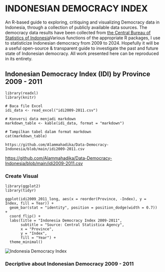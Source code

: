# INDONESIAN DEMOCRACY INDEX 

An R-based guide to exploring, critiquing and visualizing Democracy data in Indonesia, through a collection of publicly available data sources. The democracy data results have been collected from [the Central Bureau of Statistics of Indonesia](https://www.bps.go.id/id/statistics-table?subject=528/)Various functions of the appropriate R packages, I use to statisticize Indonesian democracy from 2009 to 2024.
Hopefully it will be a useful open-source & transparent guide to investigate the past and future state of Indonesian democracy. All work presented here can be reproduced in its entirety.

## Indonesian Democracy Index (IDI) by Province 2009 - 2011 

```{r}
library(readxl)
library(knitr)

# Baca file Excel
idi_data <- read_excel("idi2009-2011.csv")

# Konversi data menjadi markdown
markdown_table <- kable(idi_data, format = "markdown")

# Tampilkan tabel dalam format markdown
cat(markdown_table)

https://github.com/Alammahadika/Data-Democracy-Indonesia/blob/main/idi2009-2011.csv

```

https://github.com/Alammahadika/Data-Democracy-Indonesia/blob/main/idi2009-2011.csv

### Create Visual 
```{r}
library(ggplot2)
library(tidyr)

ggplot(idi2009_2011_long, aes(x = reorder(Province, -Index), y = Index, fill = Year)) +
  geom_bar(stat = "identity", position = position_dodge(width = 0.7)) +
  coord_flip() +
  labs(title = "Indonesia Democracy Index 2009-2011",
       subtitle = "Source: Central Statistica Agency",
       x = "Province",
       y = "Index",
       fill = "Year") +
  theme_minimal()

````
![Indonesia Democracy Index](./indonesiademocracyindex1.png)


### Decriptive about Indonesian Democracy 2009 - 2011

